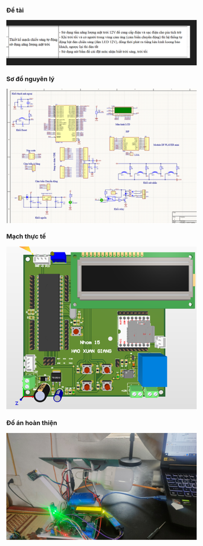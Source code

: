 ### Đề tài
![detai](image/Capture.PNG)
### Sơ đồ nguyên lý
![SDNL](image/SodoNL.PNG)
### Mạch thực tế
![3D](image/AnhMach3D.PNG)
### Đố án hoàn thiện
![DoAn](image/IMG20240621093109.jpg)
